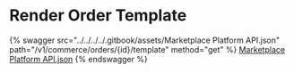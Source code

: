 # Render Order Template

{% swagger src="../../../../.gitbook/assets/Marketplace Platform API.json" path="/v1/commerce/orders/{id}/template" method="get" %}
[Marketplace Platform API.json](<../../../../.gitbook/assets/Marketplace Platform API.json>)
{% endswagger %}
